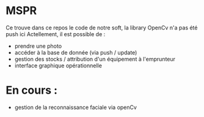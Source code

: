 # MSPR
Ce trouve dans ce repos le code de notre soft, la library OpenCv n'a pas été push ici
Actellement, il est possible de : 
- prendre une photo
- accéder à la base de donnée (via push / update)
- gestion des stocks / attribution d'un équipement à l'emprunteur
- interface graphique opérationnelle 

# En cours :
- gestion de la reconnaissance faciale via openCv
